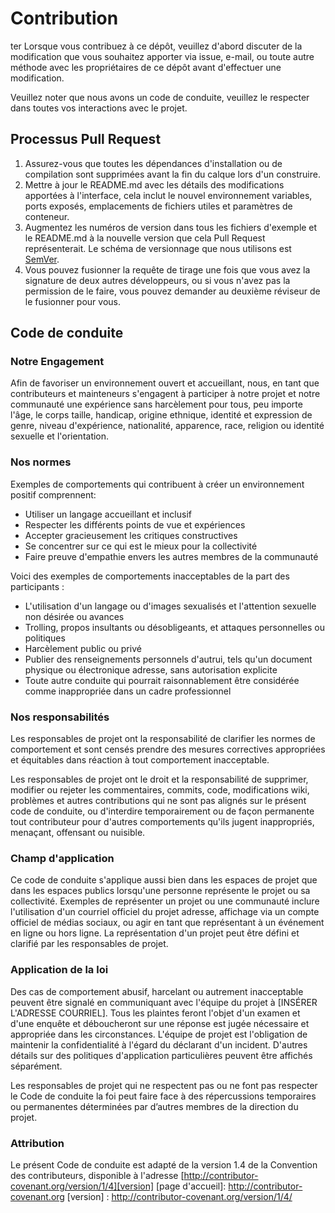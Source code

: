 # Contribution
ter
Lorsque vous contribuez à ce dépôt, veuillez d'abord discuter de la modification que vous souhaitez apporter via issue,
e-mail, ou toute autre méthode avec les propriétaires de ce dépôt avant d'effectuer une modification. 

Veuillez noter que nous avons un code de conduite, veuillez le respecter dans toutes vos interactions avec le projet.

## Processus Pull Request

1. Assurez-vous que toutes les dépendances d'installation ou de compilation sont supprimées avant la fin du calque lors d'un construire.
2. Mettre à jour le README.md avec les détails des modifications apportées à l'interface, cela inclut le nouvel environnement variables, ports exposés, emplacements de fichiers utiles et paramètres de conteneur.
3. Augmentez les numéros de version dans tous les fichiers d'exemple et le README.md à la nouvelle version que cela Pull Request représenterait. Le schéma de versionnage que nous utilisons est [SemVer](http://semver.org/).
4. Vous pouvez fusionner la requête de tirage une fois que vous avez la signature de deux autres développeurs, ou si vous n'avez pas la permission de le faire, vous pouvez demander au deuxième réviseur de le fusionner pour vous.

## Code de conduite

### Notre Engagement

Afin de favoriser un environnement ouvert et accueillant, nous, en tant que contributeurs et mainteneurs s'engagent à participer à notre projet et notre communauté une expérience sans harcèlement pour tous, peu importe l'âge, le corps taille, handicap, origine ethnique, identité et expression de genre, niveau d'expérience, nationalité, apparence, race, religion ou identité sexuelle et l'orientation.

### Nos normes

Exemples de comportements qui contribuent à créer un environnement positif comprennent:
* Utiliser un langage accueillant et inclusif
* Respecter les différents points de vue et expériences
* Accepter gracieusement les critiques constructives
* Se concentrer sur ce qui est le mieux pour la collectivité
* Faire preuve d'empathie envers les autres membres de la communauté

Voici des exemples de comportements inacceptables de la part des participants :
* L'utilisation d'un langage ou d'images sexualisés et l'attention sexuelle non désirée ou
avances
* Trolling, propos insultants ou désobligeants, et attaques personnelles ou politiques
* Harcèlement public ou privé
* Publier des renseignements personnels d'autrui, tels qu'un document physique ou électronique
  adresse, sans autorisation explicite
* Toute autre conduite qui pourrait raisonnablement être considérée comme inappropriée dans un
  cadre professionnel

### Nos responsabilités

Les responsables de projet ont la responsabilité de clarifier les normes de
comportement et sont censés prendre des mesures correctives appropriées et équitables dans
réaction à tout comportement inacceptable.

Les responsables de projet ont le droit et la responsabilité de supprimer, modifier ou
rejeter les commentaires, commits, code, modifications wiki, problèmes et autres contributions
qui ne sont pas alignés sur le présent code de conduite, ou d'interdire temporairement ou
de façon permanente tout contributeur pour d'autres comportements qu'ils jugent inappropriés,
menaçant, offensant ou nuisible.

### Champ d'application

Ce code de conduite s'applique aussi bien dans les espaces de projet que dans les espaces publics lorsqu'une personne représente le projet ou sa collectivité. Exemples de représenter un projet ou une communauté inclure l'utilisation d'un courriel officiel du projet adresse, affichage via un compte officiel de médias sociaux, ou agir en tant que représentant à un événement en ligne ou hors ligne. La représentation d'un projet peut être défini et clarifié par les responsables de projet.

### Application de la loi

Des cas de comportement abusif, harcelant ou autrement inacceptable peuvent être
signalé en communiquant avec l'équipe du projet à [INSÉRER L'ADRESSE COURRIEL]. Tous
les plaintes feront l'objet d'un examen et d'une enquête et déboucheront sur une réponse
est jugée nécessaire et appropriée dans les circonstances. L'équipe de projet est
l'obligation de maintenir la confidentialité à l'égard du déclarant d'un incident.
D'autres détails sur des politiques d'application particulières peuvent être affichés séparément.

Les responsables de projet qui ne respectent pas ou ne font pas respecter le Code de conduite
la foi peut faire face à des répercussions temporaires ou permanentes déterminées par d’autres
membres de la direction du projet.

### Attribution

Le présent Code de conduite est adapté de la version 1.4 de la Convention des contributeurs, disponible à l'adresse [http://contributor-covenant.org/version/1/4][version]
[page d'accueil]: http://contributor-covenant.org
[version] : http://contributor-covenant.org/version/1/4/

